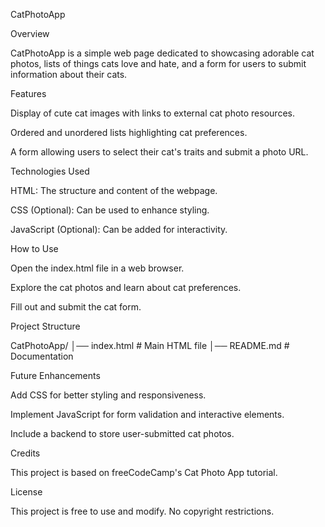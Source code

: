 CatPhotoApp

Overview

CatPhotoApp is a simple web page dedicated to showcasing adorable cat photos, lists of things cats love and hate, and a form for users to submit information about their cats.

Features

Display of cute cat images with links to external cat photo resources.

Ordered and unordered lists highlighting cat preferences.

A form allowing users to select their cat's traits and submit a photo URL.

Technologies Used

HTML: The structure and content of the webpage.

CSS (Optional): Can be used to enhance styling.

JavaScript (Optional): Can be added for interactivity.

How to Use

Open the index.html file in a web browser.

Explore the cat photos and learn about cat preferences.

Fill out and submit the cat form.

Project Structure

CatPhotoApp/
│── index.html  # Main HTML file
│── README.md   # Documentation

Future Enhancements

Add CSS for better styling and responsiveness.

Implement JavaScript for form validation and interactive elements.

Include a backend to store user-submitted cat photos.

Credits

This project is based on freeCodeCamp's Cat Photo App tutorial.

License

This project is free to use and modify. No copyright restrictions.

